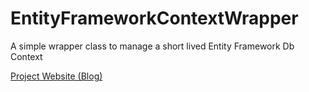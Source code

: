 
# EntityFrameworkContextWrapper

A simple wrapper class to manage a short lived Entity Framework Db Context


[Project Website (Blog)](http://www.achadwick.com/DeveloperBlog/Result/Entity-Framework-DbContext-Wrapper)
